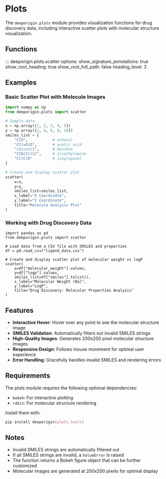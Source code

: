 # Plots

The `deeporigin.plots` module provides visualization functions for drug discovery data, including interactive scatter plots with molecular structure visualization.

## Functions

::: deeporigin.plots.scatter
    options:
      show_signature_annotations: true
      show_root_heading: true
      show_root_full_path: false
      heading_level: 3

## Examples

### Basic Scatter Plot with Molecule Images

```python
import numpy as np
from deeporigin.plots import scatter

# Sample data
x = np.array([1, 2, 3, 4, 5])
y = np.array([2, 4, 6, 8, 10])
smiles_list = [
    "CCO",           # ethanol
    "CC(=O)O",       # acetic acid
    "c1ccccc1",      # benzene
    "CCN(CC)CC",     # triethylamine
    "CC(C)O"         # isopropanol
]

# Create and display scatter plot
scatter(
    x=x, 
    y=y, 
    smiles_list=smiles_list, 
    x_label="X Coordinate", 
    y_label="Y Coordinate",
    title="Molecule Analysis Plot"
)
```

### Working with Drug Discovery Data

```{.python notest}
import pandas as pd
from deeporigin.plots import scatter

# Load data from a CSV file with SMILES and properties
df = pd.read_csv("ligand_data.csv")

# Create and display scatter plot of molecular weight vs logP
scatter(
    x=df["molecular_weight"].values,
    y=df["logp"].values,
    smiles_list=df["smiles"].tolist(),
    x_label="Molecular Weight (Da)",
    y_label="LogP",
    title="Drug Discovery: Molecular Properties Analysis"
)
```

## Features

- **Interactive Hover**: Hover over any point to see the molecular structure image
- **SMILES Validation**: Automatically filters out invalid SMILES strings
- **High-Quality Images**: Generates 200x200 pixel molecular structure images
- **Responsive Design**: Follows mouse movement for optimal user experience
- **Error Handling**: Gracefully handles invalid SMILES and rendering errors

## Requirements

The plots module requires the following optional dependencies:

- `bokeh`: For interactive plotting
- `rdkit`: For molecular structure rendering

Install them with:

```bash
pip install deeporigin[plots,tools]
```

## Notes

- Invalid SMILES strings are automatically filtered out
- If all SMILES strings are invalid, a `ValueError` is raised
- The function returns a Bokeh figure object that can be further customized
- Molecular images are generated at 200x200 pixels for optimal display
